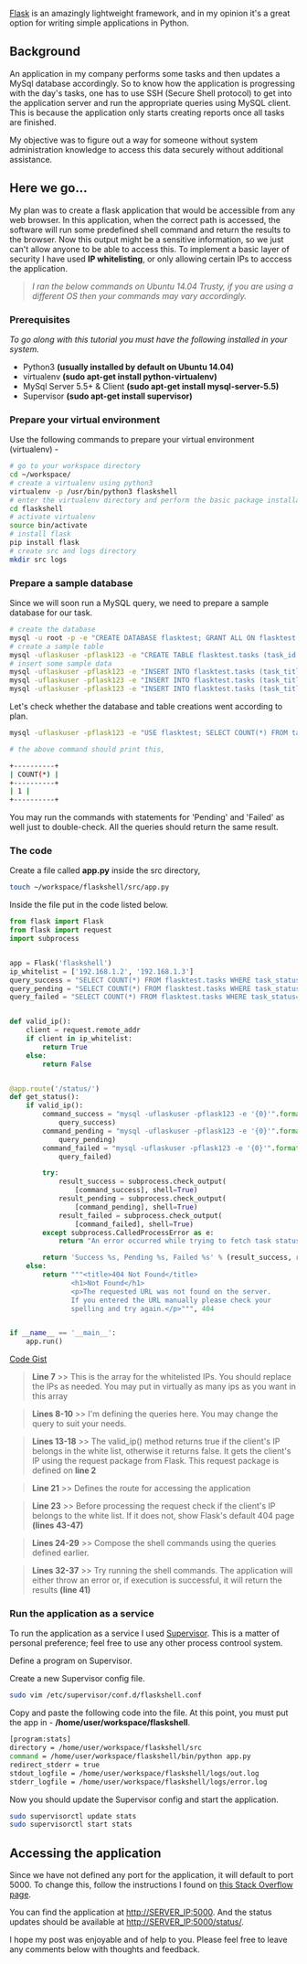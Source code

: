 [Flask](http://flask.pocoo.org/) is an amazingly lightweight framework, and in my opinion it's a great option for writing simple applications in Python.

## Background

An application in my company performs some tasks and then updates a MySql database accordingly. So to know how the application is progressing with the day's tasks, one has to use SSH (Secure Shell protocol) to get into the application server and run the appropriate queries using MySQL client. This is because the application only starts creating reports once all tasks are finished. 

My objective was to figure out a way for someone without system administration knowledge to access this data securely without additional assistance. 

## Here we go...

My plan was to create a flask application that would be accessible from any web browser. In this application, when the correct path is accessed, the software will run some predefined shell command and return the results to the browser. Now this output might be a sensitive information, so we just can't allow anyone to be able to access this. To implement a basic layer of security 
I have used **IP whitelisting**, or only allowing certain IPs to acccess the application.

> *I ran the below commands on Ubuntu 14.04 Trusty, 
if you are using a different OS then your commands may vary accordingly.*

### Prerequisites

_To go along with this tutorial you must have the following installed in your system._ 

* Python3 **(usually installed by default on Ubuntu 14.04)**
* virtualenv **(sudo apt-get install python-virtualenv)**
* MySql Server 5.5+ & Client **(sudo apt-get install mysql-server-5.5)**
* Supervisor **(sudo apt-get install supervisor)**

### Prepare your virtual environment

Use the following commands to prepare your virtual environment (virtualenv) - 

~~~bash
# go to your workspace directory
cd ~/workspace/
# create a virtualenv using python3
virtualenv -p /usr/bin/python3 flaskshell
# enter the virtualenv directory and perform the basic package installations and tasks
cd flaskshell
# activate virtualenv
source bin/activate
# install flask
pip install flask
# create src and logs directory
mkdir src logs

~~~

### Prepare a sample database

Since we will soon run a MySQL query, we need to prepare a sample database for our task.

~~~bash
# create the database 
mysql -u root -p -e "CREATE DATABASE flasktest; GRANT ALL ON flasktest.* TO flaskuser@localhost IDENTIFIED BY 'flask123'; FLUSH PRIVILEGES"
# create a sample table
mysql -uflaskuser -pflask123 -e "CREATE TABLE flasktest.tasks (task_id INT NOT NULL AUTO_INCREMENT, task_title VARCHAR(50), task_status VARCHAR(50), PRIMARY KEY (task_id));"
# insert some sample data
mysql -uflaskuser -pflask123 -e "INSERT INTO flasktest.tasks (task_title, task_status) VALUES ('Task 1', 'Success');"
mysql -uflaskuser -pflask123 -e "INSERT INTO flasktest.tasks (task_title, task_status) VALUES ('Task 2', 'Pending');"
mysql -uflaskuser -pflask123 -e "INSERT INTO flasktest.tasks (task_title, task_status) VALUES ('Task 3', 'Failed');"

~~~

Let's check whether the database and table creations went according to plan.

~~~bash
mysql -uflaskuser -pflask123 -e "USE flasktest; SELECT COUNT(*) FROM tasks WHERE task_status='Success';"

# the above command should print this,

+----------+
| COUNT(*) |
+----------+
| 1 |
+----------+

~~~

You may run the commands with statements for 'Pending' and 'Failed' as well just to double-check. All the queries should return the same result.

### The code

Create a file called **app.py** inside the src directory,

~~~bash
touch ~/workspace/flaskshell/src/app.py
~~~

Inside the file put in the code listed below.

~~~python
from flask import Flask
from flask import request
import subprocess


app = Flask('flaskshell')
ip_whitelist = ['192.168.1.2', '192.168.1.3']
query_success = "SELECT COUNT(*) FROM flasktest.tasks WHERE task_status='Success'"
query_pending = "SELECT COUNT(*) FROM flasktest.tasks WHERE task_status='Pending'"
query_failed = "SELECT COUNT(*) FROM flasktest.tasks WHERE task_status='Failed'"


def valid_ip():
    client = request.remote_addr
    if client in ip_whitelist:
        return True
    else:
        return False


@app.route('/status/')
def get_status():
    if valid_ip():
        command_success = "mysql -uflaskuser -pflask123 -e '{0}'".format(
            query_success)
        command_pending = "mysql -uflaskuser -pflask123 -e '{0}'".format(
            query_pending)
        command_failed = "mysql -uflaskuser -pflask123 -e '{0}'".format(
            query_failed)

        try:
            result_success = subprocess.check_output(
                [command_success], shell=True)
            result_pending = subprocess.check_output(
                [command_pending], shell=True)
            result_failed = subprocess.check_output(
                [command_failed], shell=True)
        except subprocess.CalledProcessError as e:
            return "An error occurred while trying to fetch task status updates."

        return 'Success %s, Pending %s, Failed %s' % (result_success, result_pending, result_failed)
    else:
        return """<title>404 Not Found</title>
               <h1>Not Found</h1>
               <p>The requested URL was not found on the server.
               If you entered the URL manually please check your
               spelling and try again.</p>""", 404


if __name__ == '__main__':
    app.run()
~~~

[Code Gist](https://gist.github.com/redmoses/347a2ad006a518f09fbc)

> **Line 7** >> This is the array for the whitelisted IPs. 
> You should replace the IPs as needed. You may put in virtually as many ips as you want in this array

> **Lines 8-10** >> I'm defining the queries here. You may change the query to suit your needs. 

> **Lines 13-18** >> The valid_ip() method returns true if the client's IP belongs in the white list, otherwise it returns false. It gets the client's IP using the request package from Flask. This request package is defined on **line 2** 

> **Line 21** >> Defines the route for accessing the application

> **Line 23** >> Before processing the request check if the client's IP belongs to the white list. If it does not, show Flask's default 404 page **(lines 43-47)**

> **Lines 24-29** >> Compose the shell commands using the queries defined earlier. 

> **Lines 32-37** >> Try running the shell commands. The application will either throw an error or, if execution is successful, it will return the results **(line 41)**


### Run the application as a service

To run the application as a service I used [Supervisor](http://supervisord.org/). This is a matter of personal preference; feel free to use any other process controol system.

Define a program on Supervisor.

Create a new Supervisor config file.

~~~bash
sudo vim /etc/supervisor/conf.d/flaskshell.conf
~~~

Copy and paste the following code into the file. At this point, you must put the app in - **/home/user/workspace/flaskshell**.

~~~bash
[program:stats]
directory = /home/user/workspace/flaskshell/src
command = /home/user/workspace/flaskshell/bin/python app.py
redirect_stderr = true
stdout_logfile = /home/user/workspace/flaskshell/logs/out.log
stderr_logfile = /home/user/workspace/flaskshell/logs/error.log
~~~

Now you should update the Supervisor config and start the application.

~~~bash
sudo supervisorctl update stats
sudo supervisorctl start stats
~~~

## Accessing the application

Since we have not defined any port for the application, it will default to port 5000. To change this, follow the instructions I found on [this Stack Overflow page](http://stackoverflow.com/a/29079598/2894655).

You can find the application at [http://SERVER_IP:5000](#). And the status updates should be available at [http://SERVER_IP:5000/status/](#).


I hope my post was enjoyable and of help to you. Please feel free to leave any comments below with thoughts and feedback.
